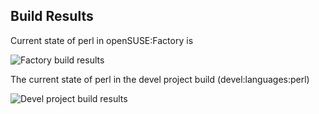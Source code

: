 
## Build Results

Current state of perl in openSUSE:Factory is

![Factory build results](https://br.opensuse.org/status/openSUSE:Factory/perl-Statistics-CaseResampling/standard)

The current state of perl in the devel project build (devel:languages:perl)

![Devel project build results](https://br.opensuse.org/status/devel:languages:perl/perl-Statistics-CaseResampling)


